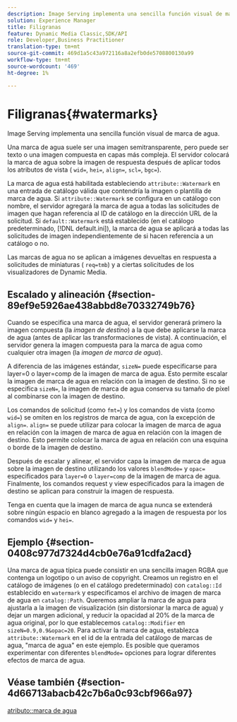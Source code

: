 ```yaml
---
description: Image Serving implementa una sencilla función visual de marca de agua.
solution: Experience Manager
title: Filigranas
feature: Dynamic Media Classic,SDK/API
role: Developer,Business Practitioner
translation-type: tm+mt
source-git-commit: 469d1a5c43a972116a8a2efb0de5708800130a99
workflow-type: tm+mt
source-wordcount: '469'
ht-degree: 1%

---
```



# Filigranas{#watermarks}

Image Serving implementa una sencilla función visual de marca de agua.

Una marca de agua suele ser una imagen semitransparente, pero puede ser texto o una imagen compuesta en capas más compleja. El servidor colocará la marca de agua sobre la imagen de respuesta después de aplicar todos los atributos de vista ( `wid=`, `hei=`, `align=`, `scl=`, `bgc=`).

La marca de agua está habilitada estableciendo `attribute::Watermark` en una entrada de catálogo válida que contendría la imagen o plantilla de marca de agua. Si `attribute::Watermark` se configura en un catálogo con nombre, el servidor agregará la marca de agua a todas las solicitudes de imagen que hagan referencia al ID de catálogo en la dirección URL de la solicitud. Si `default::Watermark` está establecido (en el catálogo predeterminado, [!DNL default.ini]), la marca de agua se aplicará a todas las solicitudes de imagen independientemente de si hacen referencia a un catálogo o no.

Las marcas de agua no se aplican a imágenes devueltas en respuesta a solicitudes de miniaturas ( `req=tmb`) y a ciertas solicitudes de los visualizadores de Dynamic Media.

## Escalado y alineación {#section-89ef9e5926ae438abbd8e70332749b76}

Cuando se especifica una marca de agua, el servidor generará primero la imagen compuesta (la *imagen de destino*) a la que debe aplicarse la marca de agua (antes de aplicar las transformaciones de vista). A continuación, el servidor genera la imagen compuesta para la marca de agua como cualquier otra imagen (la *imagen de marca de agua*).

A diferencia de las imágenes estándar, `sizeN=` puede especificarse para layer=0 o layer=comp de la imagen de marca de agua. Esto permite escalar la imagen de marca de agua en relación con la imagen de destino. Si no se especifica `sizeN=`, la imagen de marca de agua conserva su tamaño de píxel al combinarse con la imagen de destino.

Los comandos de solicitud (como `fmt=`) y los comandos de vista (como `wid=`) se omiten en los registros de marca de agua, con la excepción de `align=`. `align=` se puede utilizar para colocar la imagen de marca de agua en relación con la imagen de marca de agua en relación con la imagen de destino. Esto permite colocar la marca de agua en relación con una esquina o borde de la imagen de destino.

Después de escalar y alinear, el servidor capa la imagen de marca de agua sobre la imagen de destino utilizando los valores `blendMode=` y `opac=` especificados para `layer=0` o `layer=comp` de la imagen de marca de agua. Finalmente, los comandos request y view especificados para la imagen de destino se aplican para construir la imagen de respuesta.

Tenga en cuenta que la imagen de marca de agua nunca se extenderá sobre ningún espacio en blanco agregado a la imagen de respuesta por los comandos `wid=` y `hei=`.

## Ejemplo {#section-0408c977d7324d4cb0e76a91cdfa2acd}

Una marca de agua típica puede consistir en una sencilla imagen RGBA que contenga un logotipo o un aviso de copyright. Creamos un registro en el catálogo de imágenes (o en el catálogo predeterminado) con `catalog::Id` establecido en `watermark` y especificamos el archivo de imagen de marca de agua en `catalog::Path`. Queremos ampliar la marca de agua para ajustarla a la imagen de visualización (sin distorsionar la marca de agua) y dejar un margen adicional, y reducir la opacidad al 20% de la marca de agua original, por lo que establecemos `catalog::Modifier` en `sizeN=0.9,0.9&opac=20`. Para activar la marca de agua, establezca `attribute::Watermark` en el id de la entrada del catálogo de marcas de agua, &quot;marca de agua&quot; en este ejemplo. Es posible que queramos experimentar con diferentes `blendMode=` opciones para lograr diferentes efectos de marca de agua.

## Véase también {#section-4d66713abacb42c7b6a0c93cbf966a97}

[atributo::marca de agua](../../../../../is-api/image-catalog/image-serving-api-ref/c-image-catalog-reference/c-attributes-reference/r-watermark.md#reference-942b50acb2dd43a5ae498dc41ea9ac9b)
